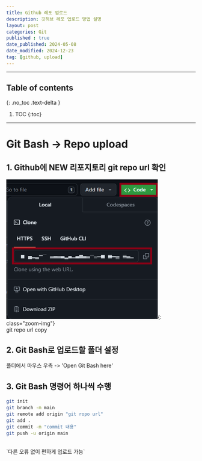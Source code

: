 ```yaml
---
title: Github 레포 업로드
description: 깃허브 레포 업로드 방법 설명
layout: post
categories: Git
published : true
date_published: 2024-05-08
date_modified: 2024-12-23
tag: [github, upload]
---
```

---
## Table of contents
{: .no_toc .text-delta }

1. TOC
{:toc}
---

<!-- 글의 제목은 #
    나머지 큰 제목은 ##
    이후 나머지는 3개이상 -->

# Git Bash -> Repo upload

## 1. Github에 NEW 리포지토리 git repo url 확인
![docs](/assets/img/git-3.1.png){: class="zoom-img"}<br>
git repo url copy
<br>

## 2. Git Bash로 업로드할 폴더 설정
폴더에서 마우스 우측 -> 'Open Git Bash here'
<br>

## 3. Git Bash 명령어 하나씩 수행
```bash
git init
git branch -m main
git remote add origin "git ropo url"
git add .
git commit -m "commit 내용"
git push -u origin main
```
<br>
`다른 오류 없이 편하게 업로드 가능`